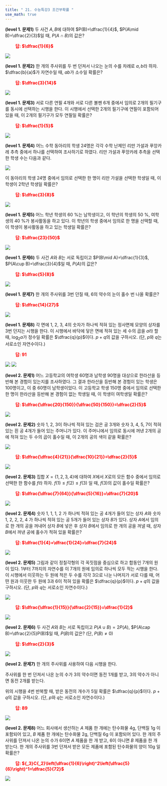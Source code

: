 ```yaml
---
title: " 21. 수능특강3 조건부확률 "
use_math: true
---
```


**(level 1. 문제1)** 두 사건 $A, B$에 대하여 $P(B)=\dfrac{1}{4}$, $P(A\mid B)=\dfrac{2}{3}$일 때, $P(A\cap B)$의 값은?

**<span style="color: red;">$\qquad$답: $\dfrac{1}{6}$</span>**

<img src="/assets/Pasted image 20240418214907.png"/>

**(level 1. 문제2)** 한 개의 주사위를 두 번 던져서 나오는 눈의 수를 차례로 $a, b$라 하자. $\dfrac{b}{a}$가 자연수일 때, $ab$가 소수일 확률은?

**<span style="color: red;">$\qquad$답: $\dfrac{3}{14}$</span>**

<img src="/assets/Pasted image 20240418214915.png"/>

**(level 1. 문제3)** 서로 다른 연필 4개와 서로 다른 볼펜 6개 중에서 임의로 2개의 필기구를 동시에 선택하는 시행을 한다. 이 시행에서 선택한 2개의 필기구에 연필이 포함되어 있을 때, 이 2개의 필기구가 모두 연필일 확률은?

**<span style="color: red;">$\qquad$답: $\dfrac{1}{5}$</span>**

<img src="/assets/Pasted image 20240418214925.png"/>

**(level 1. 문제4)** 어느 수학 동아리의 학생 24명은 각각 수학 난제인 리만 가설과 푸앙카레 추측 중에서 하나를 선택하여 조사하기로 하였다. 리만 가설과 푸앙카레 추측을 선택한 학생 수는 다음과 같다.

<img src="/assets/Pasted image 20240414070543.png"/>

이 동아리의 학생 24명 중에서 임의로 선택한 한 명이 리만 가설을 선택한 학생일 때, 이 학생이 2학년 학생일 확률은?

**<span style="color: red;">$\qquad$답: $\dfrac{3}{8}$</span>**

<img src="/assets/Pasted image 20240418214943.png"/>

**(level 1. 문제5)** 어느 학년 학생의 60 $\%$는 남학생이고, 이 학년의 학생의 50 $\%$, 여학생의 40 $\%$가 봉사활동을 하고 있다. 이 학년의 학생 중에서 임의로 한 명을 선택할 때, 이 학생이 봉사활동을 하고 있는 학생일 확률은?

**<span style="color: red;">$\qquad$답: $\dfrac{23}{50}$</span>**

<img src="/assets/Pasted image 20240418214951.png"/>

**(level 1. 문제6)** 두 사건 $A$와 $B$는 서로 독립이고 $P(B\mid A)=\dfrac{1}{3}$, $P(A\cup B)=\dfrac{3}{4}$일 때, $P(A)$의 값은?

**<span style="color: red;">$\qquad$답: $\dfrac{5}{8}$</span>**

<img src="/assets/Pasted image 20240418214959.png"/>

**(level 1. 문제7)** 한 개의 주사위를 3번 던질 때, 6의 약수의 눈이 홀수 번 나올 확률은?

**<span style="color: red;">$\qquad$답: $\dfrac{14}{27}$</span>**

<img src="/assets/Pasted image 20240418215009.png"/>

**(level 1. 문제8)** 각 면에 1, 2, 3, 4의 숫자가 하나씩 적혀 있는 정사면체 모양의 상자를 3번 던지는 시행을 한다. 이 시행에서 바닥에 닿은 면에 적혀 있는 세 수의 곱을 $a$라 할때, $\log_2a$가 정수일 확률은 $\dfrac{q}{p}$이다. $p+q$의 값을 구하시오. (단, $p$와 $q$는 서로소인 자연수이다.)

**<span style="color: red;">$\qquad$답: $91$</span>**

<img src="/assets/Pasted image 20240418215023.png"/>

<img src="/assets/Pasted image 20240418215031.png"/>

**(level 2. 문제1)** 어느 고등학교의 여학생 60명과 남학생 90명을 대상으로 한라산을 등반해 본 경험이 있는지를 조사하였다. 그 결과 한라산을 등반해 본 경험이 있는 학생은 100명이고, 이 중 60명이 남학생이었다. 이 고등학교 학생 150명 중에서 임의로 선택한 한 명이 한라산을 등반해 본 경험이 없는 학생일 때, 이 학생이 여학생일 확률은?

**<span style="color: red;">$\qquad$답: $\dfrac{\dfrac{20}{150}}{\dfrac{50}{150}}=\dfrac{2}{5}$</span>**

<img src="/assets/Pasted image 20240418215041.png"/>

**(level 2. 문제2)** 숫자 1, 2, 3이 하나씩 적혀 있는 검은 공 3개와 숫자 3, 4, 5, 7이 적혀 있는 흰 공 4개가 들어 있는 주머니가 있다. 이 주머니에서 임의로 동시에 꺼낸 2개의 공에 적혀 있는 두 수의 곱이 홀수일 때, 이 2개의 공의 색이 같을 확률은?

<img src="/assets/Pasted image 20240414071335.png"/>

**<span style="color: red;">$\qquad$답: $\dfrac{\dfrac{4}{21}}{\dfrac{10}{21}}=\dfrac{2}{5}$</span>**

<img src="/assets/Pasted image 20240418215053.png"/>

**(level 2. 문제3)** 집합 $X=\lbrace 1, 2, 3, 4\rbrace$에 대하여 $X$에서 $X$로의 모든 함수 중에서 임의로 선택한 한 함수를 $f$라 하자. $f(1)\le f(2)\le f(3)$ 일 때, $f(3)$의 값이 홀수일 확률은?

**<span style="color: red;">$\qquad$답: $\dfrac{\dfrac{7}{64}}{\dfrac{5}{16}}=\dfrac{7}{20}$</span>**

<img src="/assets/Pasted image 20240418215102.png"/>

**(level 2. 문제4)** 숫자 1, 1, 1, 2 가 하나씩 적혀 있는 공 4개가 들어 있는 상자 $A$와 숫자 1, 2, 2, 2, 4 가 하나씩 적혀 있는 공 5개가 들어 있는 상자 $B$가 있다. 상자 $A$에서 임의로 한 개의 공을 꺼내어 상자 $B$에 넣은 후 상자 $B$에서 임의로 한 개의 공을 꺼낼 때, 상자 $B$에서 꺼낸 공에 홀수가 적혀 있을 확률은?

**<span style="color: red;">$\qquad$답: $\dfrac{1}{4}+\dfrac{1}{24}=\dfrac{7}{24}$</span>**

<img src="/assets/Pasted image 20240418215109.png"/>

**(level 2. 문제5)** 그림과 같이 정칠각형의 각 꼭짓점을 중심으로 하고 합동인 7개의 원이 있다. 1부터 7까지의 자연수를 이 7개의 원에 임의로 하나씩 모두 적는 시행을 한다. 이 시행에서 이웃하는 두 원에 적은 두 수를 각각 3으로 나눈 나머지가 서로 다를 때, 어떤 원과 이웃한 두 원에 3과 6이 적혀 있을 확률은 $\dfrac{q}{p}$이다. $p+q$의 값을 구하시오. (단, $p$와 $q$는 서로소인 자연수이다.)

<img src="/assets/Pasted image 20240414071818.png"/>

**<span style="color: red;">$\qquad$답: $\dfrac{\dfrac{1}{15}}{\dfrac{2}{15}}=\dfrac{1}{2}$</span>**

<img src="/assets/Pasted image 20240422085806.png"/>

**(level 2. 문제6)** 두 사건 $A$와 $B$는 서로 독립이고 $P(A\cup B)=2P(A)$, $P(A\cap B)=\dfrac{2}{5}P(B)$일 때, $P(B)$의 값은? (단, $P(B)\ne0$)

**<span style="color: red;">$\qquad$답: $\dfrac{2}{3}$</span>**

<img src="/assets/Pasted image 20240418215121.png"/>

**(level 2. 문제7)** 한 개의 주사위를 사용하여 다음 시행을 한다.

주사위를 한 번 던져서 나온 눈의 수가 3의 약수이면 동전 1개를 받고, 3의 약수가 아니면 동전 2개를 받는다.

위의 시행을 4번 반복할 때, 받은 동전의 개수가 5일 확률은 $\dfrac{q}{p}$이다. $p+q$의 값을 구하시오. (단, $p$와 $q$는 서로소인 자연수이다.)

**<span style="color: red;">$\qquad$답: $89$</span>**

<img src="/assets/Pasted image 20240418215129.png"/>

**(level 2. 문제8)** 어느 회사에서 생산하는 $A$ 제품 한 개에는 탄수화물 4g, 단백질  1g 이 포함되어 있고, $B$ 제품 한 개에는 탄수화물 2g, 단백질 6g 이 포함되어 있다. 한 개의 주사위를 던져서 나온 눈의 수가 6이면 $A$ 제품을 한 개 받고, 6이 아니면 $B$ 제품을 한 개 받는다. 한 개의 주사위를 3번 던져서 받은 모든 제품에 포함된 탄수화물의 양이 10g 일 확률은?

**<span style="color: red;">$\qquad$답: ${_3}C{_2}\left(\dfrac{1}{6}\right)^2\left(\dfrac{5}{6}\right)^1=\dfrac{5}{72}$</span>**

<img src="/assets/Pasted image 20240418215136.png"/>



